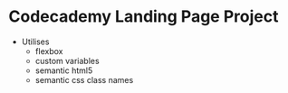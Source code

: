 # Codecademy Landing Page Project

  - Utilises
    - flexbox
    - custom variables
    - semantic html5
    - semantic css class names
